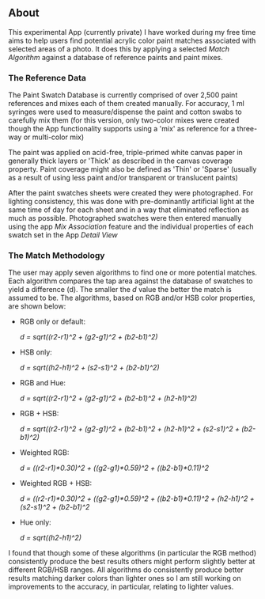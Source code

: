 ## About

This experimental App (currently private) I have worked during my free time aims to help users find potential acrylic color paint matches associated with selected areas of a photo. It does this by applying a selected _Match Algorithm_ against a database of reference paints and paint mixes.

### The Reference Data

The Paint Swatch Database is currently comprised of over 2,500 paint references and mixes each of them created manually. For accuracy, 1 ml syringes were used to measure/dispense the paint and cotton swabs to carefully mix them (for this version, only two-color mixes were created though the App functionality supports using a 'mix' as reference for a three-way or multi-color mix)

The paint was applied on acid-free, triple-primed white canvas paper in generally thick layers or 'Thick' as described in the canvas coverage property. Paint coverage might also be defined as 'Thin' or 'Sparse' (usually as a result of using less paint and/or transparent or translucent paints)

After the paint swatches sheets were created they were photographed. For lighting consistency, this was done with pre-dominantly artificial light at the same time of day for each sheet and in a way that eliminated reflection as much as possible. Photographed swatches were then entered manually using the app _Mix Association_ feature and the individual properties of each swatch set in the App _Detail View_

### The Match Methodology

The user may apply seven algorithms to find one or more potential matches. Each algorithm compares the tap area against the database of swatches to yield a difference (d). The smaller the _d_ value the better the match is assumed to be. The algorithms, based on RGB and/or HSB color properties, are shown below:

* RGB only or default:

   _d = sqrt((r2-r1)^2 + (g2-g1)^2 + (b2-b1)^2)_


* HSB only:

   _d = sqrt((h2-h1)^2 + (s2-s1)^2 + (b2-b1)^2)_


* RGB and Hue:

   _d = sqrt((r2-r1)^2 + (g2-g1)^2 + (b2-b1)^2 + (h2-h1)^2)_


* RGB + HSB:

   _d = sqrt((r2-r1)^2 + (g2-g1)^2 + (b2-b1)^2 + (h2-h1)^2 + (s2-s1)^2 + (b2-b1)^2)_


* Weighted RGB:

   _d = ((r2-r1)*0.30)^2 + ((g2-g1)*0.59)^2 + ((b2-b1)*0.11)^2_


* Weighted RGB + HSB:

   _d = ((r2-r1)*0.30)^2 + ((g2-g1)*0.59)^2 + ((b2-b1)*0.11)^2 + (h2-h1)^2 + (s2-s1)^2 + (b2-b1)^2_


* Hue only:

   _d = sqrt((h2-h1)^2)_


I found that though some of these algorithms (in particular the RGB method) consistently produce the best results others might perform slightly better at different RGB/HSB ranges. All algorithms do consistently produce better results matching darker colors than lighter ones so I am still working on improvements to the accuracy, in particular, relating to lighter values.
